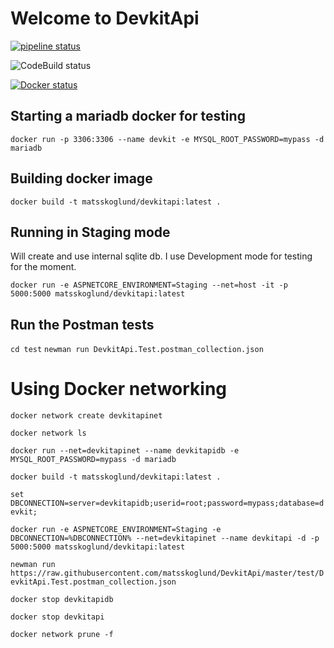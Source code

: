 # Welcome to DevkitApi

[![pipeline status](https://gitlab.com/matsskoglund/DevkitApi/badges/master/pipeline.svg)](https://gitlab.com/matsskoglund/DevkitApi/commits/master)

![CodeBuild status](https://codebuild.eu-west-1.amazonaws.com/badges?uuid=eyJlbmNyeXB0ZWREYXRhIjoib1RGL0E0Y0Nib2taRElyL1ZUTmNWaGVKRENFWkxSQ0x6Y1J3WG0wQys4REpUcmw4OHZ6SWRxbzlOWGxmMmgzVDdWSFo5T1ZzZHlDOXVCOHI2aVBKTWpBPSIsIml2UGFyYW1ldGVyU3BlYyI6Imcrb0FaV1ZiWThSeWdNZ0EiLCJtYXRlcmlhbFNldFNlcmlhbCI6MX0%3D&branch=master)

[![Docker status](https://dockerbuildbadges.quelltext.eu/status.svg?organization=matsskoglund&repository=devkitapiauto)](https://dockerbuildbadges.quelltext.eu/status.svg?organization=matsskoglund&repository=devkitapi)

## Starting a mariadb docker for testing
`docker run -p 3306:3306 --name devkit -e MYSQL_ROOT_PASSWORD=mypass -d mariadb`

## Building docker image
`docker build -t matsskoglund/devkitapi:latest .`

## Running in Staging mode
Will create and use internal sqlite db. I use Development mode for testing for the moment.

`docker run -e ASPNETCORE_ENVIRONMENT=Staging --net=host -it -p 5000:5000 matsskoglund/devkitapi:latest`

## Run the Postman tests
`cd test`
`newman run DevkitApi.Test.postman_collection.json`

# Using Docker networking
`docker network create devkitapinet`

`docker network ls`

`docker run --net=devkitapinet --name devkitapidb -e MYSQL_ROOT_PASSWORD=mypass -d mariadb`

`docker build -t matsskoglund/devkitapi:latest .`

`set DBCONNECTION=server=devkitapidb;userid=root;password=mypass;database=devkit;`

`docker run -e ASPNETCORE_ENVIRONMENT=Staging -e DBCONNECTION=%DBCONNECTION% --net=devkitapinet --name devkitapi -d -p 5000:5000 matsskoglund/devkitapi:latest`

`newman run https://raw.githubusercontent.com/matsskoglund/DevkitApi/master/test/DevkitApi.Test.postman_collection.json`

`docker stop devkitapidb`

`docker stop devkitapi`

`docker network prune -f`

